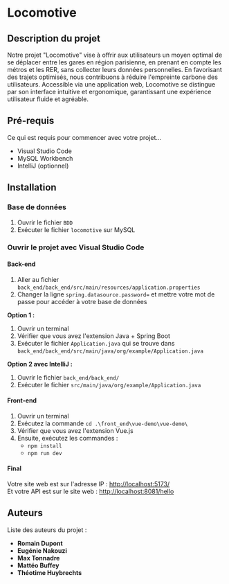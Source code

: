 # Locomotive

## Description du projet

Notre projet "Locomotive" vise à offrir aux utilisateurs un moyen optimal de se déplacer entre les gares en région parisienne, en prenant en compte les métros et les RER, sans collecter leurs données personnelles. En favorisant des trajets optimisés, nous contribuons à réduire l'empreinte carbone des utilisateurs. Accessible via une application web, Locomotive se distingue par son interface intuitive et ergonomique, garantissant une expérience utilisateur fluide et agréable.

## Pré-requis

Ce qui est requis pour commencer avec votre projet...

- Visual Studio Code
- MySQL Workbench
- IntelliJ (optionnel)

## Installation

### Base de données

1. Ouvrir le fichier `BDD`
2. Exécuter le fichier `locomotive` sur MySQL

### Ouvrir le projet avec Visual Studio Code

#### Back-end

1. Aller au fichier `back_end/back_end/src/main/resources/application.properties`
2. Changer la ligne `spring.datasource.password=` et mettre votre mot de passe pour accéder à votre base de données

**Option 1 :**

1. Ouvrir un terminal
2. Vérifier que vous avez l'extension Java + Spring Boot
3. Exécuter le fichier `Application.java` qui se trouve dans `back_end/back_end/src/main/java/org/example/Application.java`

**Option 2 avec IntelliJ :**

1. Ouvrir le fichier `back_end/back_end/`
2. Exécuter le fichier `src/main/java/org/example/Application.java`

#### Front-end

1. Ouvrir un terminal
2. Exécutez la commande `cd .\front_end\vue-demo\vue-demo\`
3. Vérifier que vous avez l'extension Vue.js
4. Ensuite, exécutez les commandes :
   - `npm install`
   - `npm run dev`

#### Final

Votre site web est sur l'adresse IP : [http://localhost:5173/](http://localhost:5173/)  
Et votre API est sur le site web : [http://localhost:8081/hello](http://localhost:8081/hello)

## Auteurs

Liste des auteurs du projet :

- **Romain Dupont**
- **Eugénie Nakouzi**
- **Max Tonnadre**
- **Mattéo Buffey**
- **Théotime Huybrechts**
